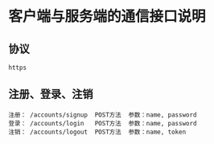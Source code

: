 # 客户端与服务端的通信接口说明

## 协议
```
https
```

## 注册、登录、注销

```
注册： /accounts/signup  POST方法  参数：name, password
登录： /accounts/login   POST方法  参数：name, password
注销： /accounts/logout  POST方法  参数：name, token
```
